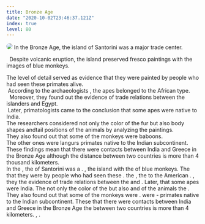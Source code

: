 ```yaml
---
title: Bronze Age
date: "2020-10-02T23:46:37.121Z"
index: true
level: 80
---
```


<img src="/images/monkey.jpg" style="border-radius:1rem">
<Tabs>
<Box title="Reading with translation" isJustify={true}>
<Speech>In the <T translate="бронзовом веке">Bronze Age</T>, the <T translate="остров">island</T> of Santorini was a <T translate="крупным">major</T> <T translate="торговым центром">trade center</T>.</Speech><br/>

<Speech>&nbsp; <T translate="Несмотря на">Despite</T> <T translate="извержение вулкана">volcanic eruption</T>, the island <T translate="сохранил">preserved</T> <T translate="фрески">fresco paintings</T> with the <T translate="изображениями">images</T> of blue monkeys.</Speech><br/>

<Speech>The <T translate="Уровень детализации">level of detail</T> <T translate="служил доказательством">served as evidence</T> that they were <T translate="изображены">painted</T> by people who had seen these <T translate="приматов">primates</T> <T translate="вживую">alive</T>.
</Speech><br/><Speech>&nbsp;<T translate="Согласно">According to</T> the <T translate="археологам">archaeologists</T> , the <T translate="обезьяны">apes</T> <T translate="принадлежали">belonged</T> to the African <T translate="виду">type</T>.</Speech><br/>
<Speech>&nbsp; <T translate="Кроме того">Moreover</T>, they <T translate="обнаружили">found out</T> the evidence of trade relations between the <T translate="островитянами">islanders</T> and <T translate="Египтом">Egypt</T>.</Speech><br/><Speech>&nbsp;<T translate="Позже">Later</T>, <T translate="приматологи">primatologists</T> <T translate="пришли к заключению">came to the conclusion</T> that some apes were <T translate="родом из">native to</T> India.</Speech><br/><Speech>The <T translate="Исследователи">researchers</T> <T translate="учитывали">considered</T> not only the color of the <T translate="меха">fur</T> but also <T translate="формы тела">body shapes</T> and<T translate="положения хвоста">tail positions</T> of the animals <T translate="анализируя"> by analyzing</T> the <T translate="изображения">paintings</T>.</Speech><br/><Speech> They also found out that some of the monkeys were <T translate="бабуинами">baboons</T>.</Speech><br/><Speech> The <T translate="Другие">other ones</T> were <T translate="лангурами">langurs</T> primates native to the Indian <T translate="субконтинента">subcontinent</T>.</Speech><br/><Speech>These <T translate="открытия">findings</T> <T translate="означают">mean</T> that there were contacts between India and Greece in the Bronze Age <T translate="хотя">although</T> the <T translate="расстояние">distance</T> between two countries is more than 4 <T translate="тысяч">thousand</T> kilometers.</Speech><br/>
</Box>
<Box title="Exercise">
In the <CompleteText answer="Bronze Age" placeholder="бронзовый век"/>
, the <CompleteText answer="island" placeholder="остров"/> of Santorini was a <CompleteText answer="major" placeholder="крупный"/> <CompleteText answer="trade center" placeholder="торговый центр"/> . <CompleteText answer="Despite" placeholder="Несмотря на"/>
<CompleteText answer="volcanic eruption" placeholder="извержение вулкана"/> , the island <CompleteText answer="preserved" placeholder="сохранил"/>
<CompleteText answer="fresco paintings" placeholder="фрески"/> with the <CompleteText answer="images" placeholder="изображения"/> of blue monkeys. The <CompleteText answer="level of detail" placeholder="уровень детализации"/>
<CompleteText answer="served as evidence" placeholder="служил доказательством"/> that they were
<CompleteText answer="painted" placeholder="нарисованы"/> by people who had seen these
<CompleteText answer="primates" placeholder="приматов"/>
<CompleteText answer="alive" placeholder="вживую"/> .
<CompleteText answer="According to" placeholder="Согласно"/> the
<CompleteText answer="archaeologists" placeholder="археологам"/> , the
<CompleteText answer="apes" placeholder="обезьяны"/>
<CompleteText answer="belonged" placeholder="принадлежали"/> to the American
<CompleteText answer="type" placeholder="виду"/> .
<CompleteText answer="Moreover" placeholder="Кроме того"/> , they
<CompleteText answer="found out" placeholder="обнаружили"/> the evidence of trade relations between the
<CompleteText answer="islanders" placeholder="островитянами"/> and
<CompleteText answer="Egypt" placeholder="Египтом"/> . Later,
<CompleteText answer="primatologists" placeholder="приматологи"/>
<CompleteText answer="came to the conclusion" placeholder="пришли к заключению"/> that some apes were
<CompleteText answer="native to" placeholder="родом из"/> India. The
<CompleteText answer="researchers" placeholder="исследователи"/>
<CompleteText answer="considered" placeholder="учитывали"/> not only the color of the
<CompleteText answer="fur" placeholder="меха"/> but also
<CompleteText answer="body shapes" placeholder="формы тела"/> and
<CompleteText answer="tail positions" placeholder="положения хвоста"/> of the animals
<CompleteText answer="by analyzing" placeholder="анализируя"/> the
<CompleteText answer="paintings" placeholder="изображения"/> . They also found out that some of the monkeys were
<CompleteText answer="baboons" placeholder="бабуинами"/> .
<CompleteText answer="The other ones" placeholder="Другие"/> were
<CompleteText answer="langurs" placeholder="лангурами"/> - primates native to the Indian subcontinent. These <CompleteText answer="findings" placeholder="открытия"/> <CompleteText answer="mean" placeholder="означают"/> that there were contacts between India and Greece in the Bronze Age <CompleteText answer="although" placeholder="хотя"/> the <CompleteText answer="distance" placeholder="расстояние"/> between two countries is more than 4 <CompleteText answer="thousand" placeholder="тысяч"/> kilometers.
</Box>
<Box title="Listening">
<Speech speak="In the Bronze Age, the island of Santorini was a major trade center." /><CompleteText answer="In the Bronze Age"  />, <CompleteText answer="the island of Santorini was a major trade center"  />.
</Box>
</Tabs>
